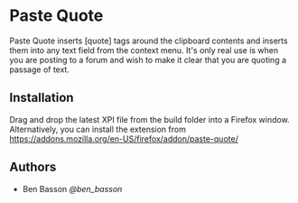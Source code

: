 Paste Quote
===========
Paste Quote inserts [quote] tags around the clipboard contents and inserts them into any text field from the context menu. It's only real use is when you are posting to a forum and wish to make it clear that you are quoting a passage of text. 

Installation
------------
Drag and drop the latest XPI file from the build folder into a Firefox window. Alternatively, you can install the extension from https://addons.mozilla.org/en-US/firefox/addon/paste-quote/

Authors
-------
 - Ben Basson *@ben_basson*
